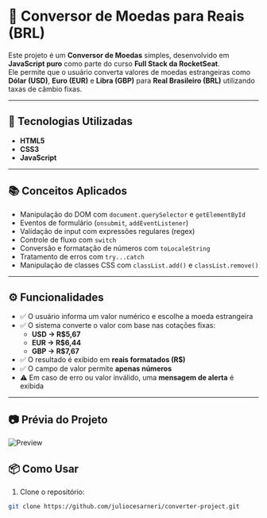 # 💸 Conversor de Moedas para Reais (BRL)

Este projeto é um **Conversor de Moedas** simples, desenvolvido em **JavaScript puro** como parte do curso **Full Stack da RocketSeat**.  
Ele permite que o usuário converta valores de moedas estrangeiras como **Dólar (USD)**, **Euro (EUR)** e **Libra (GBP)** para **Real Brasileiro (BRL)** utilizando taxas de câmbio fixas.

---

## 🚀 Tecnologias Utilizadas

- **HTML5**
- **CSS3**
- **JavaScript**

---

## 📚 Conceitos Aplicados

- Manipulação do DOM com `document.querySelector` e `getElementById`
- Eventos de formulário (`onsubmit`, `addEventListener`)
- Validação de input com expressões regulares (regex)
- Controle de fluxo com `switch`
- Conversão e formatação de números com `toLocaleString`
- Tratamento de erros com `try...catch`
- Manipulação de classes CSS com `classList.add()` e `classList.remove()`

---

## ⚙️ Funcionalidades

- ✅ O usuário informa um valor numérico e escolhe a moeda estrangeira
- ✅ O sistema converte o valor com base nas cotações fixas:
  - **USD → R$5,67**
  - **EUR → R$6,44**
  - **GBP → R$7,67**
- ✅ O resultado é exibido em **reais formatados (R$)**
- ✅ O campo de valor permite **apenas números**
- ⚠️ Em caso de erro ou valor inválido, uma **mensagem de alerta** é exibida

---

## 📷 Prévia do Projeto

![Preview](caminho/da/imagem.png)  

## 📦 Como Usar

1. Clone o repositório:
```bash
git clone https://github.com/juliocesarneri/converter-project.git
